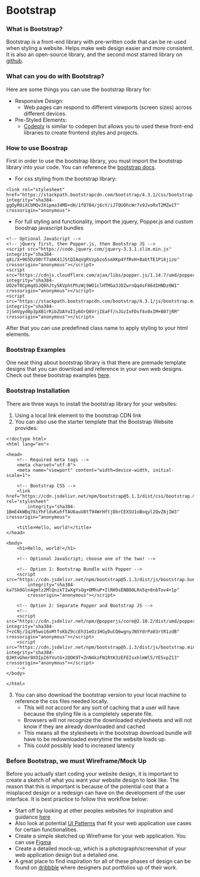 # Bootstrap

### What is Bootstrap?

Bootstrap is a front-end library with pre-written code that can be re-used when styling a website. Helps make web design easier and more consistent. It is also an open-source library, and the second most starred library on [github](https://github.com/twbs/bootstrap).

### What can you do with Bootstrap?

Here are some things you can use the bootstrap library for:

- Responsive Design:
  - Web pages can respond to different viewports (screen sizes) across different devices.
- Pre-Styled Elements:
  - [Codeply](https://www.codeply.com/) is similar to codepen but allows you to used these front-end libraries to create frontend styles and projects.

### How to use Boostrap

First in order to use the bootstrap library, you must import the bootstrap library into your code. You can reference the [bootstrap docs](https://getbootstrap.com/docs/5.1/getting-started/introduction/).

- For css styling from the bootstrap library:

```
<link rel="stylesheet" href="https://stackpath.bootstrapcdn.com/bootstrap/4.3.1/css/bootstrap.min.css" integrity="sha384-ggOyR0iXCbMQv3Xipma34MD+dH/1fQ784/j6cY/iJTQUOhcWr7x9JvoRxT2MZw1T" crossorigin="anonymous">
```

- For full styling and functionality, import the jquery, Popper.js and custom boostrap javascript bundles

```
<!-- Optional JavaScript -->
<!-- jQuery first, then Popper.js, then Bootstrap JS -->
<script src="https://code.jquery.com/jquery-3.3.1.slim.min.js" integrity="sha384-q8i/X+965DzO0rT7abK41JStQIAqVgRVzpbzo5smXKp4YfRvH+8abtTE1Pi6jizo" crossorigin="anonymous"></script>
<script src="https://cdnjs.cloudflare.com/ajax/libs/popper.js/1.14.7/umd/popper.min.js" integrity="sha384-UO2eT0CpHqdSJQ6hJty5KVphtPhzWj9WO1clHTMGa3JDZwrnQq4sF86dIHNDz0W1" crossorigin="anonymous"></script>
<script src="https://stackpath.bootstrapcdn.com/bootstrap/4.3.1/js/bootstrap.min.js" integrity="sha384-JjSmVgyd0p3pXB1rRibZUAYoIIy6OrQ6VrjIEaFf/nJGzIxFDsf4x0xIM+B07jRM" crossorigin="anonymous"></script>
```

After that you can use predefined class name to apply styling to your html elements.

### Bootstrap Examples

One neat thing about bootstrap library is that there are premade template designs that you can download and reference in your own web designs. Check out these bootstrap examples [here](https://getbootstrap.com/docs/5.1/examples/).

### Bootstrap Installation

There are three ways to install the bootstrap library for your websites:

1. Using a local link element to the bootstrap CDN link
2. You can also use the starter template that the Bootstrap Website provides:

```
<!doctype html>
<html lang="en">

<head>
    <!-- Required meta tags -->
    <meta charset="utf-8">
    <meta name="viewport" content="width=device-width, initial-scale=1">

    <!-- Bootstrap CSS -->
    <link href="https://cdn.jsdelivr.net/npm/bootstrap@5.1.3/dist/css/bootstrap.min.css" rel="stylesheet"
        integrity="sha384-1BmE4kWBq78iYhFldvKuhfTAU6auU8tT94WrHftjDbrCEXSU1oBoqyl2QvZ6jIW3" crossorigin="anonymous">

    <title>Hello, world!</title>
</head>

<body>
    <h1>Hello, world!</h1>

    <!-- Optional JavaScript; choose one of the two! -->

    <!-- Option 1: Bootstrap Bundle with Popper -->
    <script src="https://cdn.jsdelivr.net/npm/bootstrap@5.1.3/dist/js/bootstrap.bundle.min.js"
        integrity="sha384-ka7Sk0Gln4gmtz2MlQnikT1wXgYsOg+OMhuP+IlRH9sENBO0LRn5q+8nbTov4+1p"
        crossorigin="anonymous"></script>

    <!-- Option 2: Separate Popper and Bootstrap JS -->
    <!--
    <script src="https://cdn.jsdelivr.net/npm/@popperjs/core@2.10.2/dist/umd/popper.min.js" integrity="sha384-7+zCNj/IqJ95wo16oMtfsKbZ9ccEh31eOz1HGyDuCQ6wgnyJNSYdrPa03rtR1zdB" crossorigin="anonymous"></script>
    <script src="https://cdn.jsdelivr.net/npm/bootstrap@5.1.3/dist/js/bootstrap.min.js" integrity="sha384-QJHtvGhmr9XOIpI6YVutG+2QOK9T+ZnN4kzFN1RtK3zEFEIsxhlmWl5/YESvpZ13" crossorigin="anonymous"></script>
    -->
</body>

</html>

```

3. You can also download the bootstrap version to your local machine to reference the css files needed locally.
   - This will not accord for any sort of caching that a user will have because the styling file is a completely seperate file.
   - Browsers will not recognize the downloaded stylesheets and will not know if they are already downloaded and cached
   - This means all the stylesheets in the bootstrap download bundle will have to be redownloaded everytime the website loads up.
   - This could possibly lead to increased latency

### Before Bootstrap, we must Wireframe/Mock Up

Before you actually start coding your website design, it is important to create a sketch of what you want your website design to look like. The reason that this is important is because of the potential cost that a misplaced design or a redesign can have on the development of the user interface. It is best practice to follow this workflow below:

- Start off by looking at other peoples websites for inspiration and guidance [here](https://www.awwwards.com/)
- Also look at potential [UI Patterns](https://ui-patterns.com/) that fit your web application use cases for certain functionalities.
- Create a simple sketched up Wireframe for your web application. You can use [Figma](https://figma.com/)
- Create a detailed mock-up, which is a photograph/screenshot of your web application design but a detailed one.
- A great place to find inspiration for all of these phases of design can be found on [dribbble](https://dribbble.com/) where designers put portfolios up of their work.
